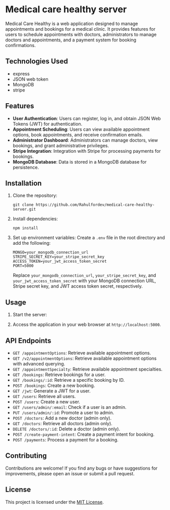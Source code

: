 # Medical care healthy server

Medical Care Healthy is a web application designed to manage appointments and bookings for a medical clinic. It provides features for users to schedule appointments with doctors, administrators to manage doctors and appointments, and a payment system for booking confirmations.

## Technologies Used

- express
- JSON web token
- MongoDB
- stripe

## Features

- **User Authentication**: Users can register, log in, and obtain JSON Web Tokens (JWT) for authentication.
- **Appointment Scheduling**: Users can view available appointment options, book appointments, and receive confirmation emails.
- **Administrator Dashboard**: Administrators can manage doctors, view bookings, and grant administrative privileges.
- **Stripe Integration**: Integration with Stripe for processing payments for bookings.
- **MongoDB Database**: Data is stored in a MongoDB database for persistence.

## Installation

1. Clone the repository:

   ```
   git clone https://github.com/Rahulfordev/medical-care-healthy-server.git
   ```

2. Install dependencies:

   ```
   npm install
   ```

3. Set up environment variables:
   Create a `.env` file in the root directory and add the following:

   ```
   MONGO=your_mongodb_connection_url
   STRIPE_SECRET_KEY=your_stripe_secret_key
   ACCESS_TOKEN=your_jwt_access_token_secret
   PORT=5000
   ```

   Replace `your_mongodb_connection_url`, `your_stripe_secret_key`, and `your_jwt_access_token_secret` with your MongoDB connection URL, Stripe secret key, and JWT access token secret, respectively.

## Usage

1. Start the server:

2. Access the application in your web browser at `http://localhost:5000`.

## API Endpoints

- `GET /appointmentOptions`: Retrieve available appointment options.
- `GET /v2/appointmentOptions`: Retrieve available appointment options with advanced querying.
- `GET /appointmentSpecialty`: Retrieve available appointment specialties.
- `GET /bookings`: Retrieve bookings for a user.
- `GET /bookings/:id`: Retrieve a specific booking by ID.
- `POST /bookings`: Create a new booking.
- `GET /jwt`: Generate a JWT for a user.
- `GET /users`: Retrieve all users.
- `POST /users`: Create a new user.
- `GET /users/admin/:email`: Check if a user is an admin.
- `PUT /users/admin/:id`: Promote a user to admin.
- `POST /doctors`: Add a new doctor (admin only).
- `GET /doctors`: Retrieve all doctors (admin only).
- `DELETE /doctors/:id`: Delete a doctor (admin only).
- `POST /create-payment-intent`: Create a payment intent for booking.
- `POST /payments`: Process a payment for a booking.

## Contributing

Contributions are welcome! If you find any bugs or have suggestions for improvements, please open an issue or submit a pull request.

## License

This project is licensed under the [MIT License](https://opensource.org/licenses/MIT).
